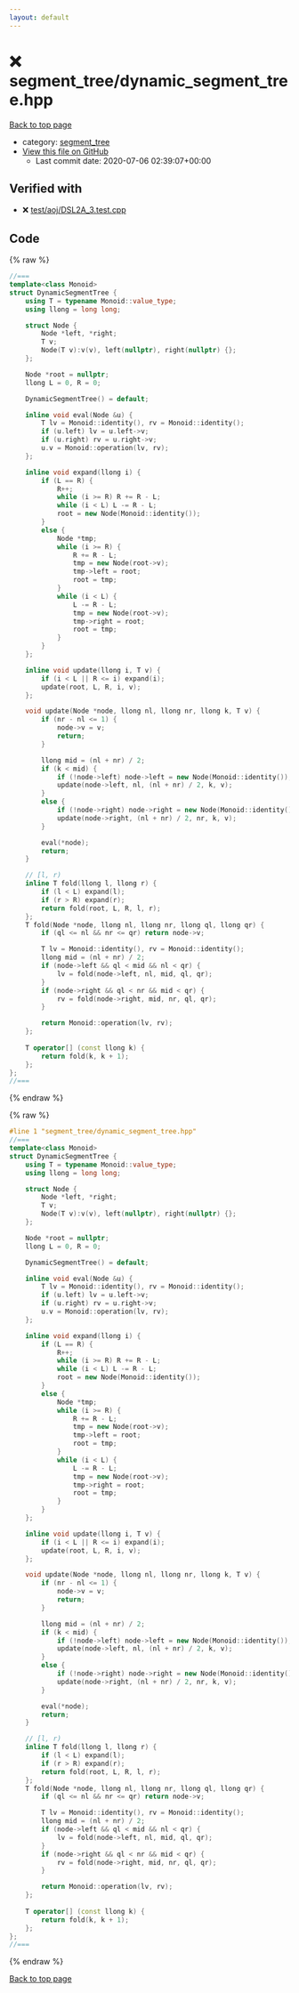 ```yaml
---
layout: default
---
```


<!-- mathjax config similar to math.stackexchange -->
<script type="text/javascript" async
  src="https://cdnjs.cloudflare.com/ajax/libs/mathjax/2.7.5/MathJax.js?config=TeX-MML-AM_CHTML">
</script>
<script type="text/x-mathjax-config">
  MathJax.Hub.Config({
    TeX: { equationNumbers: { autoNumber: "AMS" }},
    tex2jax: {
      inlineMath: [ ['$','$'] ],
      processEscapes: true
    },
    "HTML-CSS": { matchFontHeight: false },
    displayAlign: "left",
    displayIndent: "2em"
  });
</script>

<script type="text/javascript" src="https://cdnjs.cloudflare.com/ajax/libs/jquery/3.4.1/jquery.min.js"></script>
<script src="https://cdn.jsdelivr.net/npm/jquery-balloon-js@1.1.2/jquery.balloon.min.js" integrity="sha256-ZEYs9VrgAeNuPvs15E39OsyOJaIkXEEt10fzxJ20+2I=" crossorigin="anonymous"></script>
<script type="text/javascript" src="../../assets/js/copy-button.js"></script>
<link rel="stylesheet" href="../../assets/css/copy-button.css" />


# :x: segment_tree/dynamic_segment_tree.hpp

<a href="../../index.html">Back to top page</a>

* category: <a href="../../index.html#ca810e3a5259e4bd613e780cf209098c">segment_tree</a>
* <a href="{{ site.github.repository_url }}/blob/master/segment_tree/dynamic_segment_tree.hpp">View this file on GitHub</a>
    - Last commit date: 2020-07-06 02:39:07+00:00




## Verified with

* :x: <a href="../../verify/test/aoj/DSL2A_3.test.cpp.html">test/aoj/DSL2A_3.test.cpp</a>


## Code

<a id="unbundled"></a>
{% raw %}
```cpp
//===
template<class Monoid>
struct DynamicSegmentTree {
    using T = typename Monoid::value_type;
    using llong = long long;

    struct Node {
        Node *left, *right;
        T v;
        Node(T v):v(v), left(nullptr), right(nullptr) {};
    };

    Node *root = nullptr;
    llong L = 0, R = 0;

    DynamicSegmentTree() = default;

    inline void eval(Node &u) {
        T lv = Monoid::identity(), rv = Monoid::identity();
        if (u.left) lv = u.left->v;
        if (u.right) rv = u.right->v;
        u.v = Monoid::operation(lv, rv);
    };

    inline void expand(llong i) {
        if (L == R) {
            R++;
            while (i >= R) R += R - L;
            while (i < L) L -= R - L;
            root = new Node(Monoid::identity());
        }
        else {
            Node *tmp;
            while (i >= R) {
                R += R - L;
                tmp = new Node(root->v);
                tmp->left = root;
                root = tmp;
            }
            while (i < L) {
                L -= R - L;
                tmp = new Node(root->v);
                tmp->right = root;
                root = tmp;
            }
        }
    };

    inline void update(llong i, T v) {
        if (i < L || R <= i) expand(i);
        update(root, L, R, i, v);
    };

    void update(Node *node, llong nl, llong nr, llong k, T v) {
        if (nr - nl <= 1) {
            node->v = v;
            return;
        }

        llong mid = (nl + nr) / 2;
        if (k < mid) {
            if (!node->left) node->left = new Node(Monoid::identity());
            update(node->left, nl, (nl + nr) / 2, k, v);
        }
        else {
            if (!node->right) node->right = new Node(Monoid::identity());
            update(node->right, (nl + nr) / 2, nr, k, v);
        }

        eval(*node);
        return;
    }

    // [l, r)
    inline T fold(llong l, llong r) {
        if (l < L) expand(l);
        if (r > R) expand(r);
        return fold(root, L, R, l, r);
    };
    T fold(Node *node, llong nl, llong nr, llong ql, llong qr) {
        if (ql <= nl && nr <= qr) return node->v;

        T lv = Monoid::identity(), rv = Monoid::identity();
        llong mid = (nl + nr) / 2;
        if (node->left && ql < mid && nl < qr) {
            lv = fold(node->left, nl, mid, ql, qr);
        }
        if (node->right && ql < nr && mid < qr) {
            rv = fold(node->right, mid, nr, ql, qr);
        }

        return Monoid::operation(lv, rv);
    };
    
    T operator[] (const llong k) {
        return fold(k, k + 1);
    };
};
//===

```
{% endraw %}

<a id="bundled"></a>
{% raw %}
```cpp
#line 1 "segment_tree/dynamic_segment_tree.hpp"
//===
template<class Monoid>
struct DynamicSegmentTree {
    using T = typename Monoid::value_type;
    using llong = long long;

    struct Node {
        Node *left, *right;
        T v;
        Node(T v):v(v), left(nullptr), right(nullptr) {};
    };

    Node *root = nullptr;
    llong L = 0, R = 0;

    DynamicSegmentTree() = default;

    inline void eval(Node &u) {
        T lv = Monoid::identity(), rv = Monoid::identity();
        if (u.left) lv = u.left->v;
        if (u.right) rv = u.right->v;
        u.v = Monoid::operation(lv, rv);
    };

    inline void expand(llong i) {
        if (L == R) {
            R++;
            while (i >= R) R += R - L;
            while (i < L) L -= R - L;
            root = new Node(Monoid::identity());
        }
        else {
            Node *tmp;
            while (i >= R) {
                R += R - L;
                tmp = new Node(root->v);
                tmp->left = root;
                root = tmp;
            }
            while (i < L) {
                L -= R - L;
                tmp = new Node(root->v);
                tmp->right = root;
                root = tmp;
            }
        }
    };

    inline void update(llong i, T v) {
        if (i < L || R <= i) expand(i);
        update(root, L, R, i, v);
    };

    void update(Node *node, llong nl, llong nr, llong k, T v) {
        if (nr - nl <= 1) {
            node->v = v;
            return;
        }

        llong mid = (nl + nr) / 2;
        if (k < mid) {
            if (!node->left) node->left = new Node(Monoid::identity());
            update(node->left, nl, (nl + nr) / 2, k, v);
        }
        else {
            if (!node->right) node->right = new Node(Monoid::identity());
            update(node->right, (nl + nr) / 2, nr, k, v);
        }

        eval(*node);
        return;
    }

    // [l, r)
    inline T fold(llong l, llong r) {
        if (l < L) expand(l);
        if (r > R) expand(r);
        return fold(root, L, R, l, r);
    };
    T fold(Node *node, llong nl, llong nr, llong ql, llong qr) {
        if (ql <= nl && nr <= qr) return node->v;

        T lv = Monoid::identity(), rv = Monoid::identity();
        llong mid = (nl + nr) / 2;
        if (node->left && ql < mid && nl < qr) {
            lv = fold(node->left, nl, mid, ql, qr);
        }
        if (node->right && ql < nr && mid < qr) {
            rv = fold(node->right, mid, nr, ql, qr);
        }

        return Monoid::operation(lv, rv);
    };
    
    T operator[] (const llong k) {
        return fold(k, k + 1);
    };
};
//===

```
{% endraw %}

<a href="../../index.html">Back to top page</a>

